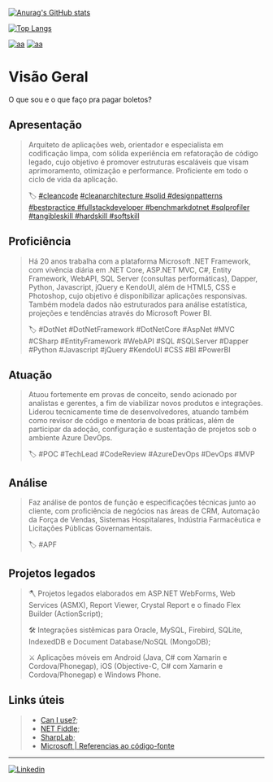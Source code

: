[![Anurag's GitHub stats](https://github-readme-stats.vercel.app/api?username=raphaelmoreira&locale=pt-br&show_icons=true&theme=transparent)](https://github.com/anuraghazra/github-readme-stats)

[![Top Langs](https://github-readme-stats.vercel.app/api/top-langs/?username=raphaelmoreira&layout=donut&locale=pt-br)](https://github.com/anuraghazra/github-readme-stats)

[![aa](https://img.shields.io/badge/LinkedIn-0077B5?style=for-the-badge&logo=linkedin&logoColor=white)](https://www.linkedin.com/in/raphaelmoreira/)
[![aa](https://img.shields.io/badge/.NET-5C2D91?style=for-the-badge&logo=.net&logoColor=white)](https://dotnet.microsoft.com/pt-br/)

# Visão Geral
O que sou e o que faço pra pagar boletos?

## Apresentação
>
>Arquiteto de aplicações web, orientador e especialista em codificação limpa, com sólida experiência em refatoração de código legado, cujo objetivo é promover estruturas escaláveis que visam aprimoramento, otimização e performance. Proficiente em todo o ciclo de vida da aplicação.
>
>🏷️ [#cleancode](https://www.linkedin.com/feed/hashtag/cleancode/) 
>[#cleanarchitecture ](https://www.linkedin.com/feed/hashtag/cleanarchitecture/) 
>[#solid ](https://www.linkedin.com/feed/hashtag/solid/) 
>[#designpatterns ](https://www.linkedin.com/feed/hashtag/designpatterns/) 
>[#bestpractice ](https://www.linkedin.com/feed/hashtag/bestpractice/) 
>[#fullstackdeveloper ](https://www.linkedin.com/feed/hashtag/fullstackdeveloper/) 
>[#benchmarkdotnet ](https://www.linkedin.com/feed/hashtag/benchmarkdotnet/) 
>[#sqlprofiler ](https://www.linkedin.com/feed/hashtag/sqlprofiler/) 
>[#tangibleskill ](https://www.linkedin.com/feed/hashtag/tangibleskill/) 
>[#hardskill ](https://www.linkedin.com/feed/hashtag/hardskill/) 
>[#softskill](https://www.linkedin.com/feed/hashtag/softskill/) 


## Proficiência
>
>Há 20 anos trabalha com a plataforma Microsoft .NET Framework, com vivência diária em .NET Core, ASP.NET MVC, C#, Entity Framework, WebAPI, SQL Server (consultas performáticas), Dapper, Python, Javascript, jQuery e KendoUI, além de HTML5, CSS e Photoshop, cujo objetivo é disponibilizar aplicações responsivas. Também modela dados não estruturados para análise estatística, projeções e tendências através do Microsoft Power BI.
>
>🏷️ #DotNet #DotNetFramework #DotNetCore #AspNet #MVC #CSharp #EntityFramework #WebAPI #SQL #SQLServer #Dapper #Python #Javascript #jQuery #KendoUI #CSS #BI #PowerBI


## Atuação
>
>Atuou fortemente em provas de conceito, sendo acionado por analistas e gerentes, a fim de viabilizar novos produtos e integrações. Liderou tecnicamente time de desenvolvedores, atuando também como revisor de código e mentoria de boas práticas, além de participar da adoção, configuração e sustentação de projetos sob o ambiente Azure DevOps.
>
>🏷️ #POC #TechLead #CodeReview #AzureDevOps #DevOps #MVP


## Análise
>
>Faz análise de pontos de função e especificações técnicas junto ao cliente, com proficiência de negócios nas áreas de CRM, Automação da Força de Vendas, Sistemas Hospitalares, Indústria Farmacêutica e Licitações Públicas Governamentais.
>
>🏷️ #APF



## Projetos legados
>
>🪓 Projetos legados elaborados em ASP.NET WebForms, Web Services (ASMX), Report Viewer, Crystal Report e o finado Flex Builder (ActionScript); 
>
>🛠 Integrações sistêmicas para Oracle, MySQL, Firebird, SQLite, IndexedDB e Document Database/NoSQL (MongoDB); 
>
>⚔️ Aplicações móveis em Android (Java, C# com Xamarin e Cordova/Phonegap), iOS (Objective-C, C# com Xamarin e Cordova/Phonegap) e Windows Phone.

## Links úteis
>- [Can I use?](https://caniuse.com/);
>- [NET Fiddle](https://dotnetfiddle.net/);
>- [SharpLab](https://sharplab.io/);
>- [Microsoft | Referencias ao código-fonte](https://referencesource.microsoft.com/)

<hr>
<a href="https://www.linkedin.com/in/raphaelmoreira">
  <img alt="Linkedin" src="https://camo.githubusercontent.com/b0cf43e08b70097c6e8777eb14ff191f211bf14278aacc87c255f69d7761cab5/68747470733a2f2f696d672e736869656c64732e696f2f62616467652f2d4c696e6b6564496e2d626c75653f7374796c653d666f722d7468652d6261646765266c6f676f3d4c696e6b6564696e266c6f676f436f6c6f723d7768697465">
</a>
